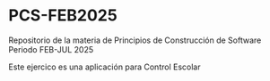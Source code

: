 # PCS-FEB2025
Repositorio de la materia de Principios de Construcción de Software Periodo FEB-JUL 2025

Este ejercico es una aplicación para Control Escolar
